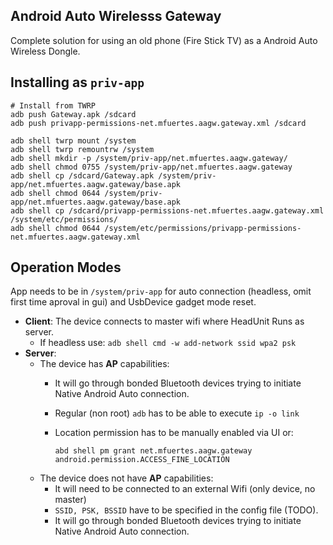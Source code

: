 ## Android Auto Wirelesss Gateway
Complete solution for using an old phone (Fire Stick TV) as a Android Auto Wireless Dongle.

## Installing as `priv-app`
```shell
# Install from TWRP
adb push Gateway.apk /sdcard
adb push privapp-permissions-net.mfuertes.aagw.gateway.xml /sdcard

adb shell twrp mount /system
adb shell twrp remountrw /system
adb shell mkdir -p /system/priv-app/net.mfuertes.aagw.gateway/
adb shell chmod 0755 /system/priv-app/net.mfuertes.aagw.gateway
adb shell cp /sdcard/Gateway.apk /system/priv-app/net.mfuertes.aagw.gateway/base.apk
adb shell chmod 0644 /system/priv-app/net.mfuertes.aagw.gateway/base.apk
adb shell cp /sdcard/privapp-permissions-net.mfuertes.aagw.gateway.xml /system/etc/permissions/
adb shell chmod 0644 /system/etc/permissions/privapp-permissions-net.mfuertes.aagw.gateway.xml
```

## Operation Modes
App needs to be in `/system/priv-app` for auto connection (headless, omit first time aproval in gui) and UsbDevice gadget mode reset.
- **Client**: The device connects to master wifi where HeadUnit Runs as server.
  - If headless use: `adb shell cmd -w add-network ssid wpa2 psk`
- **Server**:
  - The device has **AP** capabilities:
    - It will go through bonded Bluetooth devices trying to initiate Native Android Auto connection.
    - Regular (non root) `adb` has to be able to execute `ip -o link`
    - Location permission has to be manually enabled via UI or: 
      
      ```shell
      abd shell pm grant net.mfuertes.aagw.gateway android.permission.ACCESS_FINE_LOCATION
      ```
  - The device does not have **AP** capabilities:
    - It will need to be connected to an external Wifi (only device, no master)
    - `SSID, PSK, BSSID` have to be specified in the config file (TODO).
    - It will go through bonded Bluetooth devices trying to initiate Native Android Auto connection.

